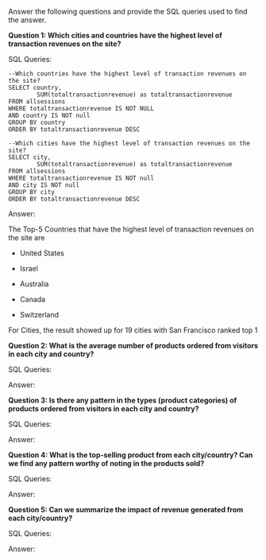 Answer the following questions and provide the SQL queries used to find the answer.

    
**Question 1: Which cities and countries have the highest level of transaction revenues on the site?**


SQL Queries:
```
--Which countries have the highest level of transaction revenues on the site?
SELECT country, 
		SUM(totaltransactionrevenue) as totaltransactionrevenue
FROM allsessions
WHERE totaltransactionrevenue IS NOT NULL
AND country IS NOT null
GROUP BY country
ORDER BY totaltransactionrevenue DESC
```
```
--Which cities have the highest level of transaction revenues on the site?
SELECT city,
		SUM(totaltransactionrevenue) as totaltransactionrevenue
FROM allsessions
WHERE totaltransactionrevenue IS NOT null
AND city IS NOT null
GROUP BY city
ORDER BY totaltransactionrevenue DESC
```

Answer:

The Top-5 Countries that have the highest level of transaction revenues on the site are
   
   - United States
   
   - Israel
   
   - Australia
   
   - Canada
    
   - Switzerland

For Cities, the result showed up for 19 cities with San Francisco ranked top 1


**Question 2: What is the average number of products ordered from visitors in each city and country?**


SQL Queries:



Answer:





**Question 3: Is there any pattern in the types (product categories) of products ordered from visitors in each city and country?**


SQL Queries:



Answer:





**Question 4: What is the top-selling product from each city/country? Can we find any pattern worthy of noting in the products sold?**


SQL Queries:



Answer:





**Question 5: Can we summarize the impact of revenue generated from each city/country?**

SQL Queries:



Answer:







